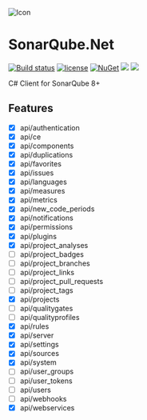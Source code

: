 ![Icon](https://i.imgur.com/pN7lu6J.png)
# SonarQube.Net 
[![Build status](https://ci.appveyor.com/api/projects/status/kguoju5ujuyhp78x?svg=true)](https://ci.appveyor.com/project/lvermeulen/sonarqube-net)
 [![license](https://img.shields.io/github/license/lvermeulen/SonarQube.Net.svg?maxAge=2592000)](https://github.com/lvermeulen/SonarQube.Net/blob/master/LICENSE) [![NuGet](https://img.shields.io/nuget/vpre/SonarQube.Net.svg?maxAge=2592000)](https://www.nuget.org/packages/SonarQube.Net/) 
 ![](https://img.shields.io/badge/.net-4.6-yellowgreen.svg) ![](https://img.shields.io/badge/netstandard-1.6-yellowgreen.svg)

C# Client for SonarQube 8+

## Features
* [X] api/authentication
* [X] api/ce
* [X] api/components
* [X] api/duplications
* [X] api/favorites
* [X] api/issues
* [X] api/languages
* [X] api/measures
* [X] api/metrics
* [X] api/new_code_periods
* [X] api/notifications
* [X] api/permissions
* [X] api/plugins
* [X] api/project_analyses
* [ ] api/project_badges
* [ ] api/project_branches
* [ ] api/project_links
* [ ] api/project_pull_requests
* [ ] api/project_tags
* [X] api/projects
* [ ] api/qualitygates
* [ ] api/qualityprofiles
* [X] api/rules
* [X] api/server
* [X] api/settings
* [X] api/sources
* [X] api/system
* [ ] api/user_groups
* [ ] api/user_tokens
* [ ] api/users
* [ ] api/webhooks
* [X] api/webservices

